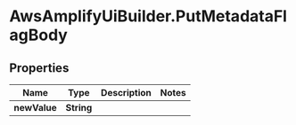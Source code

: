 # AwsAmplifyUiBuilder.PutMetadataFlagBody

## Properties

Name | Type | Description | Notes
------------ | ------------- | ------------- | -------------
**newValue** | **String** |  | 


